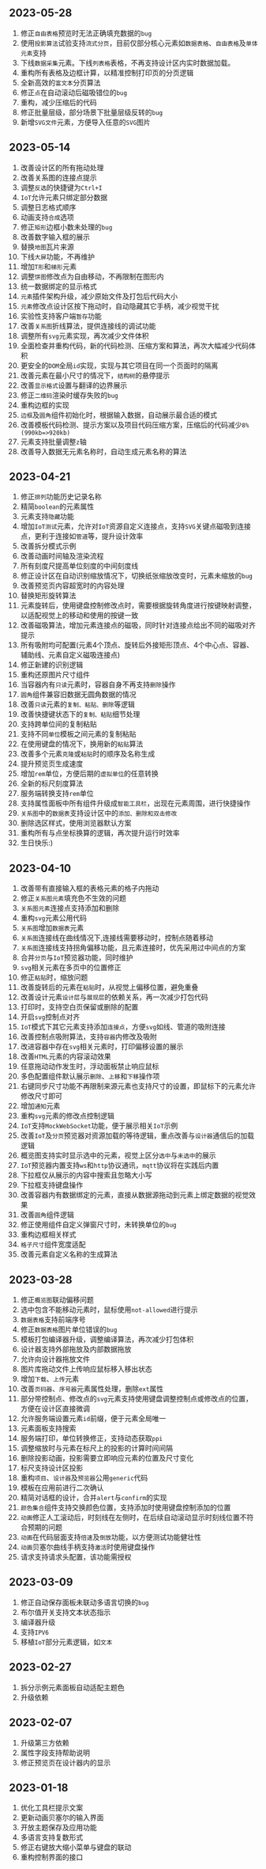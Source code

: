 ## 2023-05-28
1. 修正`自由表格`预览时无法正确填充数据的`bug`
2. 使用`投影算法`试验支持`流式分页`，目前仅部分核心元素如`数据表格`、`自由表格`及`单体元素`支持
3. 下线`数据采集`元素。下线`列表格`表格，不再支持设计区内实时数据加载。
4. 重构所有表格及边框计算，以精准控制打印页的分页逻辑
5. 全新高效的`富文本`分页算法
6. 修正`点`在自动滚动后磁吸错位的`bug`
7. 重构，减少压缩后的代码
8. 修正批量层级，部分场景下批量层级反转的`bug`
9. 新增`SVG文件`元素，方便导入任意的`SVG`图片

## 2023-05-14
1. 改善设计区的所有拖动处理
2. 改善关系图的连接点提示
3. 调整`反选`的快捷键为`Ctrl+I`
4. `IoT`允许元素只绑定部分数据
5. 调整日志格式顺序
6. 动画支持`合成`选项
7. 修正`矩形`边框小数未处理的`bug`
8. 改善数字输入框的展示
9. 替换`地图`瓦片来源
10. 下线`大屏`功能，不再维护
11. 增加`T形`和`梯形`元素
12. 调整`饼图`修改点为自由移动，不再限制在图形内
13. 统一数据绑定的显示格式
14. `元素`插件架构升级，减少原始文件及打包后代码大小
15. `元素`修改点设计区按下拖动时，自动隐藏其它手柄，减少视觉干扰
16. 实验性支持客户端`暂存`功能
17. 改善`关系图`折线算法，提供连接线的调试功能
18. 调整所有`svg`元素实现，再次减少文件体积
19. 全面检查并重构代码，新的代码检测、压缩方案和算法，再次大幅减少代码体积
20. 更安全的`DOM`全局`id`实现，实现与其它项目在同一个页面时的隔离
21. 改善元素在最小尺寸的情况下，`结构树`的悬停提示
22. 改善`显示格式`设置与翻译的边界展示
23. 修正`二维码`渲染时缓存失败的`bug`
24. 重构边框的实现
25. `边框`及`圆角`组件初始化时，根据输入数据，自动展示最合适的模式
26. 改善模板代码检测、提示方案以及项目代码压缩方案，压缩后的代码减少`8%(990kb=>920kb)`
27. 元素支持批量调整`z`轴
28. 改善导入数据无元素名称时，自动生成元素名称的算法

## 2023-04-21
1. 修正`排列`功能历史记录名称
2. 精简`boolean`的元素属性
3. 元素支持`隐藏`功能
4. 增加`IoT测试`元素，允许对`IoT`资源自定义连接点，支持`SVG`关键点磁吸到连接点，更利于连接如`管道`等，提升设计效率
5. 改善拆分模式示例
6. 改善动画时间轴及渲染流程
7. 所有刻度尺提高单位刻度的中间刻度线
8. 修正设计区在自动识别缩放情况下，切换纸张缩放改变时，元素未缩放的`bug`
9. 改善预览页内容超宽时的内容处理
10. 替换矩形旋转算法
11. 元素旋转后，使用键盘控制修改点时，需要根据旋转角度进行按键映射调整，以适配视觉上的移动和使用的按键一致
12. 改善磁吸算法，增加元素连接点的磁吸，同时针对连接点给出不同的磁吸对齐提示
13. 所有吸附均可配置(元素4个顶点、旋转后外接矩形顶点、4个中心点、容器、辅助线、元素自定义磁吸连接点)
14. 修正新建的识别逻辑
15. 重构还原图片尺寸组件
16. 当容器内有`只读`元素时，容器自身不再支持`删除`操作
17. `圆角`组件兼容旧数据无圆角数据的情况
18. 改善`只读`元素的`复制、粘贴、删除`等逻辑
19. 改善快捷键状态下的`复制、粘贴`细节处理
20. 支持跨单位间的复制粘贴
21. 支持不同`单位`模板之间元素的复制粘贴
22. 在使用键盘的情况下，换用新的`粘贴`算法
23. 改善多个元素`克隆`或`粘贴`时的顺序及名称生成
24. 提升预览页生成速度
25. 增加`rem`单位，方便后期的`虚拟单位`的任意转换
26. 全新的标尺刻度算法
27. 服务端转换支持`rem`单位
28. 支持属性面板中所有组件升级成`智能工具栏`，出现在元素周围，进行快捷操作
29. `关系图`中的`数据表`支持设计区中的`添加、删除和双击修改`
30. 删除选区样式，使用浏览器默认方案
31. 重构所有与点坐标换算的逻辑，再次提升运行时效率
32. 生日快乐:)

## 2023-04-10
1. 改善带有直接输入框的表格元素的格子内拖动
2. 修正`关系图元素`填充色不生效的问题
3. `关系图元素`连接点支持添加和删除
4. 重构`svg`元素公用代码
5. `关系图`增加`数据表`元素
6. `关系图`连接线在曲线情况下,连接线需要移动时，控制点随着移动
7. `关系图`连接线支持拐角偏移功能，且元素连接时，优先采用过中间点的方案
8. 合并`分页`与`IoT`预览器功能，同时维护
9. `svg`相关元素在多页中的位置修正
10. 修正`粘贴`时，缩放问题
11. 改善旋转后的元素在`粘贴`时，从视觉上偏移位置，避免重叠
12. 改善设计元素`设计层`与`展现层`的依赖关系，再一次减少打包代码
13. 打印时，支持空白页保留或删除的配置
14. 开启`svg`控制点对齐
15. `IoT`模式下其它元素支持添加`连接点`，方便`svg`如线、管道的吸附连接
16. 改善控制点吸附算法，支持`容器`内修改及吸附
17. 改进容器中存在`svg`相关元素时，打印偏移设置的展示
18. 改善`HTML`元素的内容滚动效果
19. 任意拖动动作发生时，浮动面板禁止响应鼠标
20. 多色配置组件默认展示`删除`、`上移`和`下移`操作项
21. 右键同步尺寸功能不再限制来源元素也支持尺寸的设置，即鼠标下的元素允许修改尺寸即可
22. 增加`通知`元素
23. 重构`svg`元素的修改点控制逻辑
24. `IoT`支持`MockWebSocket`功能，便于展示相关`IoT`示例
25. 改善`IoT`及`分页`预览器对资源加载的等待逻辑，重点改善与`设计器`通信后的加载逻辑
26. 概览图支持实时显示选中的元素，视觉上区分`选中`与`未选中`的展示
27. `IoT`预览器内置支持`ws`和`http`协议通讯，`mqtt`协议将在实践后内置
28. 下拉框仅从展示的内容中搜索且忽略大小写
29. 下拉框支持键盘操作
30. 改善容器内有数据绑定的元素，直接从数据源拖动到元素上绑定数据的视觉效果
31. 改善`圆角`组件逻辑
32. 修正使用组件自定义弹窗尺寸时，未转换单位的`bug`
33. 重构边框相关样式
34. `格子尺寸`组件宽度适配
35. 改善元素自定义名称的生成算法

## 2023-03-28
1. 修正`概览图`联动偏移问题
2. 选中包含不能移动元素时，鼠标使用`not-allowed`进行提示
3. `数据表格`支持前端序号
4. 修正`数据表格`图片单位错误的`bug`
5. 模板打包编译器升级，调整编译算法，再次减少打包体积
6. 设计器支持外部拖放及内部数据拖放
7. 允许向设计器拖放文件
8. 图片库拖动文件上传响应鼠标移入移出状态
9. 增加`下载`、`上传`元素
10. 改善`页码器`、`序号器`元素属性处理，删除`ext`属性
11. 部分带控制点、修改点的`svg`元素支持使用键盘调整控制点或修改点的位置，方便在设计区直接微调
12. 允许服务端设置元素`id`前缀，便于元素全局唯一
13. 元素面板支持搜索
14. 服务端打印，单位转换修正，支持动态获取`ppi`
15. 调整缩放时与元素在标尺上的投影的计算时间间隔
16. 删除投影动画，投影需要立即响应元素的位置及尺寸变化
17. 标尺支持设计区投影
18. 重构`项目`、`设计器`及`预览器`公用`generic`代码
19. 模板在应用前进行二次确认
20. 精简对话框的设计，合并`alert`与`confirm`的实现
21. `颜色集合`组件支持交换颜色位置，支持添加时使用键盘控制添加的位置
22. `动画`修正人工滚动后，时刻线在左侧时，在后续自动滚动显示时刻线位置不符合预期的问题
23. `动画`在代码层面支持`倍速`及`倒放`功能，以方便测试功能健壮性
24. `动画`贝塞尔曲线手柄支持`激活`时使用键盘操作
25. 请求支持请求头配置，该功能需授权

## 2023-03-09
1. 修正自动保存面板未联动多语言切换的`bug`
2. 布尔值开关支持文本状态指示
3. 编译器升级
4. 支持`IPV6`
5. 移植`IoT`部分元素逻辑，如`文本`

## 2023-02-27
1. 拆分示例元素面板自动适配主题色
2. 升级依赖

## 2023-02-07
1. 升级第三方依赖
2. 属性字段支持帮助说明
3. 修正预览页在设计器内的显示

## 2023-01-18
1. 优化工具栏提示文案
2. 更新动画贝塞尔的输入界面
3. 开放主题保存及应用功能
4. 多语言支持复数形式
5. 修正右键放大缩小菜单与键盘的联动
6. 重构控制界面的接口